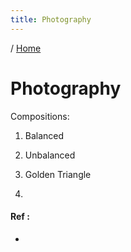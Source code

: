 ```yaml
---
title: Photography
---
```


/ [Home](index.md)

# Photography



Compositions:

1. Balanced

2. Unbalanced

3. Golden Triangle

4. 

#### Ref :

  * []()
